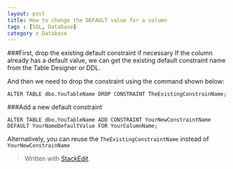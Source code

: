 ```yaml
---
layout: post
title: How to change the DEFAULT value for a column
tags : [SQL, Database]
category : Database
---
```


###First, drop the existing default constraint if necessary
If the column already has a default value, we can get the existing default constraint name from the Table Designer or DDL.

And then we need to drop the constraint using the command shown below:

    ALTER TABLE dbo.YouTableName DROP CONSTRAINT TheExistingConstrainName;

###Add a new default constraint

    ALTER TABLE dbo.YouTableName ADD CONSTRAINT YourNewConstraintName
    DEFAULT YourNameDefaultValue FOR YourColumnName;


Alternatively, you can reuse the `TheExistingConstraintName` instead of `YourNewConstrainName`
> Written with [StackEdit](https://stackedit.io/).

